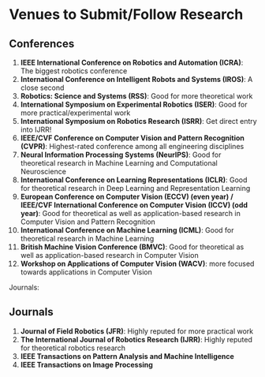 # Venues to Submit/Follow Research

## Conferences
1. **IEEE International Conference on Robotics and Automation (ICRA)**: The biggest robotics conference
2. **International Conference on Intelligent Robots and Systems (IROS)**: A close second
3. **Robotics: Science and Systems (RSS)**: Good for more theoretical work
4. **International Symposium on Experimental Robotics (ISER)**: Good for more practical/experimental work
5. **International Symposium on Robotics Research (ISRR)**: Get direct entry into IJRR!
6. **IEEE/CVF Conference on Computer Vision and Pattern Recognition (CVPR)**: Highest-rated conference among all engineering disciplines
7. **Neural Information Processing Systems (NeurIPS)**: Good for theoretical research in Machine Learning and Computational Neuroscience
8. **International Conference on Learning Representations (ICLR)**: Good for theoretical research in Deep Learning and Representation Learning
9. **European Conference on Computer Vision (ECCV) (even year) / IEEE/CVF International Conference on Computer Vision (ICCV) (odd year)**: Good for theoretical as well as application-based research in Computer Vision and Pattern Recognition
10. **International Conference on Machine Learning (ICML)**: Good for theoretical research in Machine Learning
11. **British Machine Vision Conference (BMVC)**: Good for theoretical as well as application-based research in Computer Vision
12. **Workshop on Applications of Computer Vision (WACV)**: more focused towards applications in Computer Vision

Journals:
## Journals
1. **Journal of Field Robotics (JFR)**: Highly reputed for more practical work
2. **The International Journal of Robotics Research (IJRR)**: Highly reputed for theoretical robotics research
3. **IEEE Transactions on Pattern Analysis and Machine Intelligence**
4. **IEEE Transactions on Image Processing**
